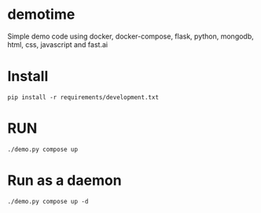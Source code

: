 # demotime
Simple demo code using docker, docker-compose, flask, python, mongodb, html, css, javascript and fast.ai

# Install

```
pip install -r requirements/development.txt
```

# RUN
```
./demo.py compose up
```

# Run as a daemon 
```
./demo.py compose up -d
```
